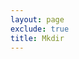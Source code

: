 ```yaml
---
layout: page
exclude: true
title: Mkdir
---
```



<!--stackedit_data:
eyJoaXN0b3J5IjpbLTIwMjIxNjE2MjJdfQ==
-->